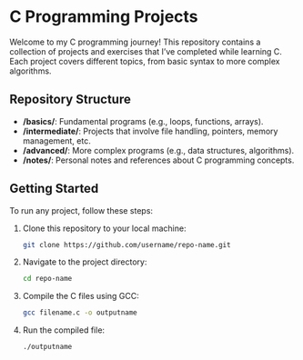 # C Programming Projects

Welcome to my C programming journey! This repository contains a collection of projects and exercises that I’ve completed while learning C. Each project covers different topics, from basic syntax to more complex algorithms.

## Repository Structure

- **/basics/**: Fundamental programs (e.g., loops, functions, arrays).
- **/intermediate/**: Projects that involve file handling, pointers, memory management, etc.
- **/advanced/**: More complex programs (e.g., data structures, algorithms).
- **/notes/**: Personal notes and references about C programming concepts.

## Getting Started

To run any project, follow these steps:

1. Clone this repository to your local machine:
   ```bash
   git clone https://github.com/username/repo-name.git
2. Navigate to the project directory:
   ```bash
   cd repo-name
3. Compile the C files using GCC:
   ```bash
   gcc filename.c -o outputname
5. Run the compiled file:
   ```bash
   ./outputname
